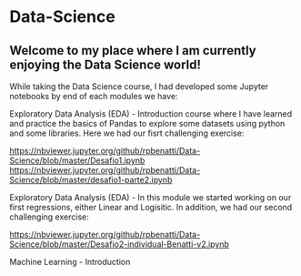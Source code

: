 # Data-Science

## Welcome to my place where I am currently enjoying the Data Science world!

While taking the Data Science course, I had developed some Jupyter notebooks by end of each modules we have:

Exploratory Data Analysis (EDA) - Introduction course where I have learned and practice the basics of Pandas to explore some datasets using python and some libraries. Here we had our fisrt challenging exercise:

https://nbviewer.jupyter.org/github/rpbenatti/Data-Science/blob/master/Desafio1.ipynb
https://nbviewer.jupyter.org/github/rpbenatti/Data-Science/blob/master/desafio1-parte2.ipynb

Exploratory Data Analysis (EDA) - In this module we started working on our first regressions, either Linear and Logisitic. In addition, we had our second challenging exercise:

https://nbviewer.jupyter.org/github/rpbenatti/Data-Science/blob/master/Desafio2-individual-Benatti-v2.ipynb

Machine Learning - Introduction
